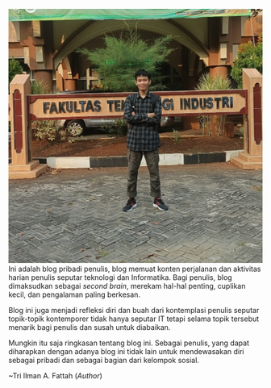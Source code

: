 ![di depan fakultas TIndustri.jpg](https://github.com/triilman25/tinymind-blog/blob/main/assets/images/2025-04-30/1746022958041.jpg?raw=true)
Ini adalah blog pribadi penulis, blog memuat konten perjalanan dan aktivitas harian penulis seputar teknologi dan Informatika. Bagi penulis, blog dimaksudkan sebagai _second brain_, merekam hal-hal penting, cuplikan kecil, dan pengalaman paling berkesan. 

Blog ini juga menjadi refleksi diri dan buah dari kontemplasi penulis seputar topik-topik kontemporer tidak hanya seputar IT tetapi selama topik tersebut menarik bagi penulis dan susah untuk diabaikan.

Mungkin itu saja ringkasan tentang blog ini. Sebagai penulis, yang dapat diharapkan dengan adanya blog ini tidak lain untuk mendewasakan diri sebagai pribadi dan sebagai bagian dari kelompok sosial.  

~Tri Ilman A. Fattah (_Author_)